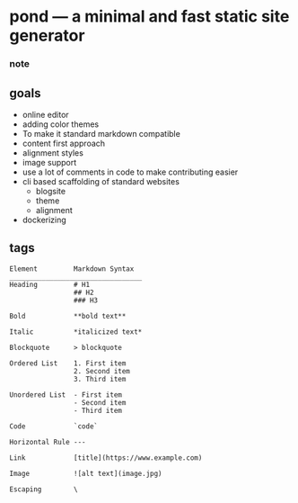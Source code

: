 pond — a minimal and fast static site generator
===

### note

## goals
- online editor
- adding color themes
- To make it standard markdown compatible
- content first approach
- alignment styles
- image support
- use a lot of comments in code to make contributing easier
- cli based scaffolding of standard websites
    - blogsite
    - theme
    - alignment
- dockerizing

## tags 
```
Element         Markdown Syntax
_________________________________
Heading         # H1
                ## H2
                ### H3

Bold            **bold text**

Italic          *italicized text*

Blockquote      > blockquote

Ordered List    1. First item
                2. Second item
                3. Third item

Unordered List 	- First item
                - Second item
                - Third item

Code 	        `code`

Horizontal Rule	---

Link 	        [title](https://www.example.com)

Image 	        ![alt text](image.jpg)

Escaping        \
```
